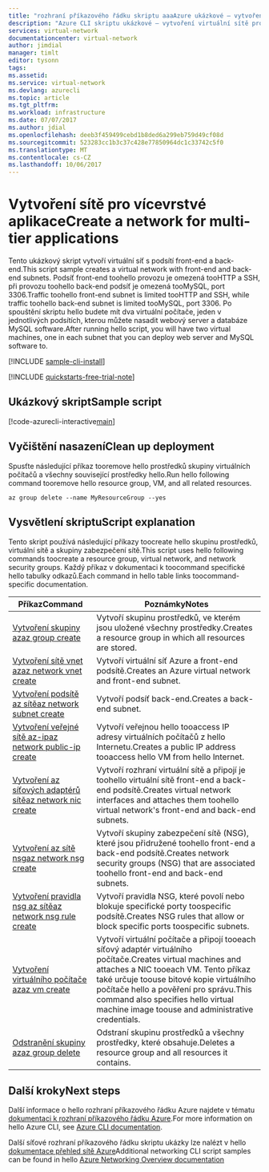 ```yaml
---
title: "rozhraní příkazového řádku skriptu aaaAzure ukázkové – vytvoření sítě pro vícevrstvé aplikace | Microsoft Docs"
description: "Azure CLI skriptu ukázkové – vytvoření virtuální sítě pro vícevrstvé aplikace."
services: virtual-network
documentationcenter: virtual-network
author: jimdial
manager: timlt
editor: tysonn
tags: 
ms.assetid: 
ms.service: virtual-network
ms.devlang: azurecli
ms.topic: article
ms.tgt_pltfrm: 
ms.workload: infrastructure
ms.date: 07/07/2017
ms.author: jdial
ms.openlocfilehash: deeb3f459499cebd1b8ded6a299eb759d49cf08d
ms.sourcegitcommit: 523283cc1b3c37c428e77850964dc1c33742c5f0
ms.translationtype: MT
ms.contentlocale: cs-CZ
ms.lasthandoff: 10/06/2017
---
```

# <a name="create-a-network-for-multi-tier-applications"></a><span data-ttu-id="d3bf9-103">Vytvoření sítě pro vícevrstvé aplikace</span><span class="sxs-lookup"><span data-stu-id="d3bf9-103">Create a network for multi-tier applications</span></span>

<span data-ttu-id="d3bf9-104">Tento ukázkový skript vytvoří virtuální síť s podsítí front-end a back-end.</span><span class="sxs-lookup"><span data-stu-id="d3bf9-104">This script sample creates a virtual network with front-end and back-end subnets.</span></span> <span data-ttu-id="d3bf9-105">Podsíť front-end toohello provozu je omezená tooHTTP a SSH, při provozu toohello back-end podsíť je omezená tooMySQL, port 3306.</span><span class="sxs-lookup"><span data-stu-id="d3bf9-105">Traffic toohello front-end subnet is limited tooHTTP and SSH, while traffic toohello back-end subnet is limited tooMySQL, port 3306.</span></span> <span data-ttu-id="d3bf9-106">Po spouštění skriptu hello budete mít dva virtuální počítače, jeden v jednotlivých podsítích, kterou můžete nasadit webový server a databáze MySQL software.</span><span class="sxs-lookup"><span data-stu-id="d3bf9-106">After running hello script, you will have two virtual machines, one in each subnet that you can deploy web server and MySQL software to.</span></span>

[!INCLUDE [sample-cli-install](../../../includes/sample-cli-install.md)]

[!INCLUDE [quickstarts-free-trial-note](../../../includes/quickstarts-free-trial-note.md)]


## <a name="sample-script"></a><span data-ttu-id="d3bf9-107">Ukázkový skript</span><span class="sxs-lookup"><span data-stu-id="d3bf9-107">Sample script</span></span>


[!code-azurecli-interactive[main](../../../cli_scripts/virtual-network/virtual-network-multi-tier-application/virtual-network-multi-tier-application.sh  "Virtual network for multi-tier application")]

## <a name="clean-up-deployment"></a><span data-ttu-id="d3bf9-108">Vyčištění nasazení</span><span class="sxs-lookup"><span data-stu-id="d3bf9-108">Clean up deployment</span></span> 

<span data-ttu-id="d3bf9-109">Spusťte následující příkaz tooremove hello prostředků skupiny virtuálních počítačů a všechny související prostředky hello.</span><span class="sxs-lookup"><span data-stu-id="d3bf9-109">Run hello following command tooremove hello resource group, VM, and all related resources.</span></span>

```azurecli
az group delete --name MyResourceGroup --yes
```

## <a name="script-explanation"></a><span data-ttu-id="d3bf9-110">Vysvětlení skriptu</span><span class="sxs-lookup"><span data-stu-id="d3bf9-110">Script explanation</span></span>

<span data-ttu-id="d3bf9-111">Tento skript používá následující příkazy toocreate hello skupinu prostředků, virtuální sítě a skupiny zabezpečení sítě.</span><span class="sxs-lookup"><span data-stu-id="d3bf9-111">This script uses hello following commands toocreate a resource group, virtual network,  and network security groups.</span></span> <span data-ttu-id="d3bf9-112">Každý příkaz v dokumentaci k toocommand specifické hello tabulky odkazů.</span><span class="sxs-lookup"><span data-stu-id="d3bf9-112">Each command in hello table links toocommand-specific documentation.</span></span>

| <span data-ttu-id="d3bf9-113">Příkaz</span><span class="sxs-lookup"><span data-stu-id="d3bf9-113">Command</span></span> | <span data-ttu-id="d3bf9-114">Poznámky</span><span class="sxs-lookup"><span data-stu-id="d3bf9-114">Notes</span></span> |
|---|---|
| [<span data-ttu-id="d3bf9-115">Vytvoření skupiny az</span><span class="sxs-lookup"><span data-stu-id="d3bf9-115">az group create</span></span>](/cli/azure/group#create) | <span data-ttu-id="d3bf9-116">Vytvoří skupinu prostředků, ve kterém jsou uložené všechny prostředky.</span><span class="sxs-lookup"><span data-stu-id="d3bf9-116">Creates a resource group in which all resources are stored.</span></span> |
| [<span data-ttu-id="d3bf9-117">Vytvoření sítě vnet az</span><span class="sxs-lookup"><span data-stu-id="d3bf9-117">az network vnet create</span></span>](/cli/azure/network/vnet#create) | <span data-ttu-id="d3bf9-118">Vytvoří virtuální síť Azure a front-end podsítě.</span><span class="sxs-lookup"><span data-stu-id="d3bf9-118">Creates an Azure virtual network and front-end subnet.</span></span> |
| [<span data-ttu-id="d3bf9-119">Vytvoření podsítě az sítě</span><span class="sxs-lookup"><span data-stu-id="d3bf9-119">az network subnet create</span></span>](/cli/azure/network/vnet/subnet#create) | <span data-ttu-id="d3bf9-120">Vytvoří podsíť back-end.</span><span class="sxs-lookup"><span data-stu-id="d3bf9-120">Creates a back-end subnet.</span></span> |
| [<span data-ttu-id="d3bf9-121">Vytvoření veřejné sítě az-ip</span><span class="sxs-lookup"><span data-stu-id="d3bf9-121">az network public-ip create</span></span>](/cli/azure/network/public-ip#create) | <span data-ttu-id="d3bf9-122">Vytvoří veřejnou hello tooaccess IP adresy virtuálních počítačů z hello Internetu.</span><span class="sxs-lookup"><span data-stu-id="d3bf9-122">Creates a public IP address tooaccess hello VM from hello Internet.</span></span> |
| [<span data-ttu-id="d3bf9-123">Vytvoření az síťových adaptérů sítě</span><span class="sxs-lookup"><span data-stu-id="d3bf9-123">az network nic create</span></span>](/cli/azure/network/nic#create) | <span data-ttu-id="d3bf9-124">Vytvoří rozhraní virtuální sítě a připojí je toohello virtuální sítě front-end a back-end podsítě.</span><span class="sxs-lookup"><span data-stu-id="d3bf9-124">Creates virtual network interfaces and attaches them toohello virtual network's front-end and back-end subnets.</span></span> |
| [<span data-ttu-id="d3bf9-125">Vytvoření az sítě nsg</span><span class="sxs-lookup"><span data-stu-id="d3bf9-125">az network nsg create</span></span>](/cli/azure/network/nsg#create) | <span data-ttu-id="d3bf9-126">Vytvoří skupiny zabezpečení sítě (NSG), které jsou přidružené toohello front-end a back-end podsítě.</span><span class="sxs-lookup"><span data-stu-id="d3bf9-126">Creates network security groups (NSG) that are associated toohello front-end and back-end subnets.</span></span> |
| [<span data-ttu-id="d3bf9-127">Vytvoření pravidla nsg az sítě</span><span class="sxs-lookup"><span data-stu-id="d3bf9-127">az network nsg rule create</span></span>](/cli/azure/network/nsg/rule#create) |<span data-ttu-id="d3bf9-128">Vytvoří pravidla NSG, které povolí nebo blokuje specifické porty toospecific podsítě.</span><span class="sxs-lookup"><span data-stu-id="d3bf9-128">Creates NSG rules that allow or block specific ports toospecific subnets.</span></span> |
| [<span data-ttu-id="d3bf9-129">Vytvoření virtuálního počítače az</span><span class="sxs-lookup"><span data-stu-id="d3bf9-129">az vm create</span></span>](/cli/azure/vm#create) | <span data-ttu-id="d3bf9-130">Vytvoří virtuální počítače a připojí tooeach síťový adaptér virtuálního počítače.</span><span class="sxs-lookup"><span data-stu-id="d3bf9-130">Creates virtual machines and attaches a NIC tooeach VM.</span></span> <span data-ttu-id="d3bf9-131">Tento příkaz také určuje toouse bitové kopie virtuálního počítače hello a pověření pro správu.</span><span class="sxs-lookup"><span data-stu-id="d3bf9-131">This command also specifies hello virtual machine image toouse and administrative credentials.</span></span> |
| [<span data-ttu-id="d3bf9-132">Odstranění skupiny az</span><span class="sxs-lookup"><span data-stu-id="d3bf9-132">az group delete</span></span>](/cli/azure/group#delete) | <span data-ttu-id="d3bf9-133">Odstraní skupinu prostředků a všechny prostředky, které obsahuje.</span><span class="sxs-lookup"><span data-stu-id="d3bf9-133">Deletes a resource group and all resources it contains.</span></span> |

## <a name="next-steps"></a><span data-ttu-id="d3bf9-134">Další kroky</span><span class="sxs-lookup"><span data-stu-id="d3bf9-134">Next steps</span></span>

<span data-ttu-id="d3bf9-135">Další informace o hello rozhraní příkazového řádku Azure najdete v tématu [dokumentaci k rozhraní příkazového řádku Azure](/cli/azure/overview).</span><span class="sxs-lookup"><span data-stu-id="d3bf9-135">For more information on hello Azure CLI, see [Azure CLI documentation](/cli/azure/overview).</span></span>

<span data-ttu-id="d3bf9-136">Další síťové rozhraní příkazového řádku skriptu ukázky lze nalézt v hello [dokumentace přehled sítě Azure](../cli-samples.md)</span><span class="sxs-lookup"><span data-stu-id="d3bf9-136">Additional networking CLI script samples can be found in hello [Azure Networking Overview documentation](../cli-samples.md)</span></span>
